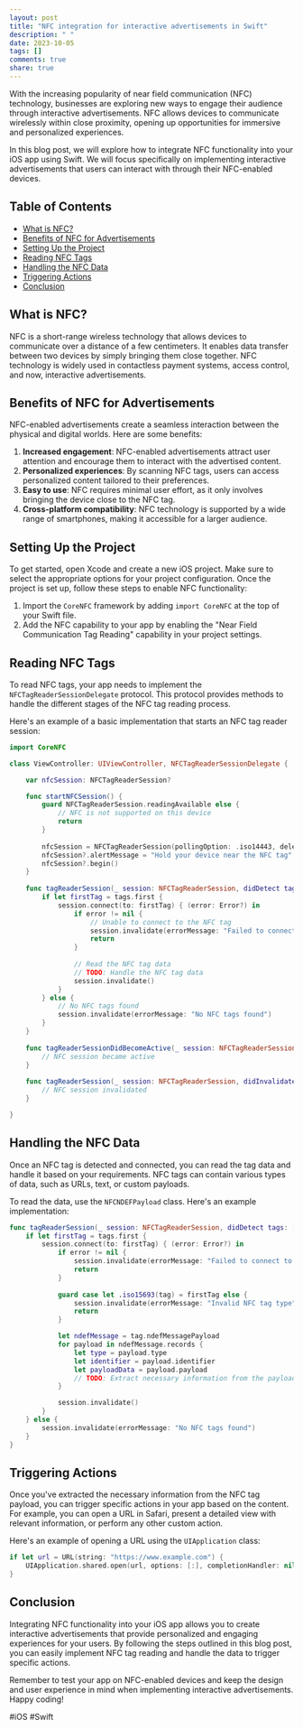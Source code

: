 ```yaml
---
layout: post
title: "NFC integration for interactive advertisements in Swift"
description: " "
date: 2023-10-05
tags: []
comments: true
share: true
---
```


With the increasing popularity of near field communication (NFC) technology, businesses are exploring new ways to engage their audience through interactive advertisements. NFC allows devices to communicate wirelessly within close proximity, opening up opportunities for immersive and personalized experiences.

In this blog post, we will explore how to integrate NFC functionality into your iOS app using Swift. We will focus specifically on implementing interactive advertisements that users can interact with through their NFC-enabled devices.

## Table of Contents
- [What is NFC?](#what-is-nfc)
- [Benefits of NFC for Advertisements](#benefits-of-nfc-for-advertisements)
- [Setting Up the Project](#setting-up-the-project)
- [Reading NFC Tags](#reading-nfc-tags)
- [Handling the NFC Data](#handling-the-nfc-data)
- [Triggering Actions](#triggering-actions)
- [Conclusion](#conclusion)

## What is NFC?
NFC is a short-range wireless technology that allows devices to communicate over a distance of a few centimeters. It enables data transfer between two devices by simply bringing them close together. NFC technology is widely used in contactless payment systems, access control, and now, interactive advertisements.

## Benefits of NFC for Advertisements
NFC-enabled advertisements create a seamless interaction between the physical and digital worlds. Here are some benefits:

1. **Increased engagement**: NFC-enabled advertisements attract user attention and encourage them to interact with the advertised content.
2. **Personalized experiences**: By scanning NFC tags, users can access personalized content tailored to their preferences.
3. **Easy to use**: NFC requires minimal user effort, as it only involves bringing the device close to the NFC tag.
4. **Cross-platform compatibility**: NFC technology is supported by a wide range of smartphones, making it accessible for a larger audience.

## Setting Up the Project
To get started, open Xcode and create a new iOS project. Make sure to select the appropriate options for your project configuration. Once the project is set up, follow these steps to enable NFC functionality:

1. Import the `CoreNFC` framework by adding `import CoreNFC` at the top of your Swift file.
2. Add the NFC capability to your app by enabling the "Near Field Communication Tag Reading" capability in your project settings.

## Reading NFC Tags
To read NFC tags, your app needs to implement the `NFCTagReaderSessionDelegate` protocol. This protocol provides methods to handle the different stages of the NFC tag reading process.

Here's an example of a basic implementation that starts an NFC tag reader session:

```swift
import CoreNFC

class ViewController: UIViewController, NFCTagReaderSessionDelegate {

    var nfcSession: NFCTagReaderSession?

    func startNFCSession() {
        guard NFCTagReaderSession.readingAvailable else {
            // NFC is not supported on this device
            return
        }
        
        nfcSession = NFCTagReaderSession(pollingOption: .iso14443, delegate: self)
        nfcSession?.alertMessage = "Hold your device near the NFC tag"
        nfcSession?.begin()
    }
    
    func tagReaderSession(_ session: NFCTagReaderSession, didDetect tags: [NFCTag]) {
        if let firstTag = tags.first {
            session.connect(to: firstTag) { (error: Error?) in
                if error != nil {
                    // Unable to connect to the NFC tag
                    session.invalidate(errorMessage: "Failed to connect to the NFC tag")
                    return
                }
                
                // Read the NFC tag data
                // TODO: Handle the NFC tag data
                session.invalidate()
            }
        } else {
            // No NFC tags found
            session.invalidate(errorMessage: "No NFC tags found")
        }
    }
    
    func tagReaderSessionDidBecomeActive(_ session: NFCTagReaderSession) {
        // NFC session became active
    }
    
    func tagReaderSession(_ session: NFCTagReaderSession, didInvalidateWithError error: Error) {
        // NFC session invalidated
    }

}
```

## Handling the NFC Data
Once an NFC tag is detected and connected, you can read the tag data and handle it based on your requirements. NFC tags can contain various types of data, such as URLs, text, or custom payloads.

To read the data, use the `NFCNDEFPayload` class. Here's an example implementation:

```swift
func tagReaderSession(_ session: NFCTagReaderSession, didDetect tags: [NFCTag]) {
    if let firstTag = tags.first {
        session.connect(to: firstTag) { (error: Error?) in
            if error != nil {
                session.invalidate(errorMessage: "Failed to connect to the NFC tag")
                return
            }
            
            guard case let .iso15693(tag) = firstTag else {
                session.invalidate(errorMessage: "Invalid NFC tag type")
                return
            }

            let ndefMessage = tag.ndefMessagePayload
            for payload in ndefMessage.records {
                let type = payload.type
                let identifier = payload.identifier
                let payloadData = payload.payload
                // TODO: Extract necessary information from the payload
            }

            session.invalidate()
        }
    } else {
        session.invalidate(errorMessage: "No NFC tags found")
    }
}
```

## Triggering Actions
Once you've extracted the necessary information from the NFC tag payload, you can trigger specific actions in your app based on the content. For example, you can open a URL in Safari, present a detailed view with relevant information, or perform any other custom action.

Here's an example of opening a URL using the `UIApplication` class:

```swift
if let url = URL(string: "https://www.example.com") {
    UIApplication.shared.open(url, options: [:], completionHandler: nil)
}
```

## Conclusion
Integrating NFC functionality into your iOS app allows you to create interactive advertisements that provide personalized and engaging experiences for your users. By following the steps outlined in this blog post, you can easily implement NFC tag reading and handle the data to trigger specific actions.

Remember to test your app on NFC-enabled devices and keep the design and user experience in mind when implementing interactive advertisements. Happy coding!

\#iOS #Swift